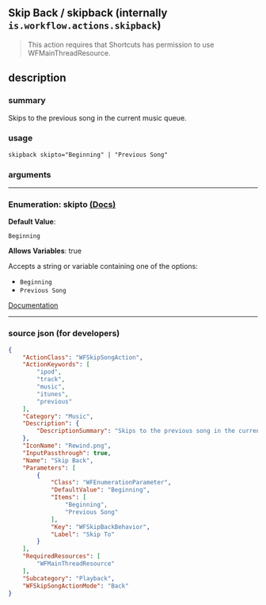 
## Skip Back / skipback (internally `is.workflow.actions.skipback`)

> This action requires that Shortcuts has permission to use WFMainThreadResource.


## description

### summary

Skips to the previous song in the current music queue.


### usage
```
skipback skipto="Beginning" | "Previous Song"
```

### arguments

---

### Enumeration: skipto [(Docs)](https://pfgithub.github.io/shortcutslang/gettingstarted#enum-select-field)
**Default Value**:
```
Beginning
```
**Allows Variables**: true



Accepts a string 
or variable
containing one of the options:

- `Beginning`
- `Previous Song`

[Documentation](https://pfgithub.github.io/shortcutslang/gettingstarted#enum-select-field)

---

### source json (for developers)

```json
{
	"ActionClass": "WFSkipSongAction",
	"ActionKeywords": [
		"ipod",
		"track",
		"music",
		"itunes",
		"previous"
	],
	"Category": "Music",
	"Description": {
		"DescriptionSummary": "Skips to the previous song in the current music queue."
	},
	"IconName": "Rewind.png",
	"InputPassthrough": true,
	"Name": "Skip Back",
	"Parameters": [
		{
			"Class": "WFEnumerationParameter",
			"DefaultValue": "Beginning",
			"Items": [
				"Beginning",
				"Previous Song"
			],
			"Key": "WFSkipBackBehavior",
			"Label": "Skip To"
		}
	],
	"RequiredResources": [
		"WFMainThreadResource"
	],
	"Subcategory": "Playback",
	"WFSkipSongActionMode": "Back"
}
```
